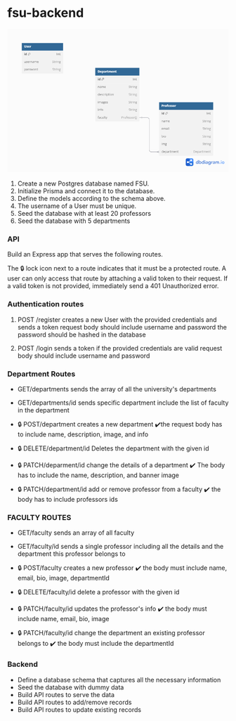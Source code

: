 # fsu-backend

![alt schemaimage](./docs/schema.png)

1. Create a new Postgres database named FSU.
2. Initialize Prisma and connect it to the database.
3. Define the models according to the schema above.
4. The username of a User must be unique.
5. Seed the database with at least 20 professors
6. Seed the database with 5 departments

### API

Build an Express app that serves the following routes.

The 🔒 lock icon next to a route indicates that it must be a protected route. A user can only access that route by attaching a valid token to their request. If a valid token is not provided, immediately send a 401 Unauthorized error.

### Authentication routes

1. POST /register creates a new User with the provided credentials and sends a token
   request body should include username and password
   the password should be hashed in the database

2. POST /login sends a token if the provided credentials are valid
   request body should include username and password

### Department Routes

- GET/departments sends the array of all the university's departments

- GET/departments/id sends specific department include the list of
  faculty in the department

- 🔒 POST/department creates a new department
  ✔️the request body has to include name, description, image, and info

- 🔒 DELETE/department/id Deletes the department with the given id

- 🔒 PATCH/deparment/id change the details of a department
  ✔️ The body has to include the name, description, and banner image

- 🔒 PATCH/department/id add or remove professor from a faculty
  ✔️ the body has to include professors ids

### FACULTY ROUTES

- GET/faculty sends an array of all faculty

- GET/faculty/id sends a single professor including all the details and the department this professor belongs to

- 🔒 POST/faculty creates a new professor
  ✔️ the body must include name, email, bio, image, departmentId

- 🔒 DELETE/faculty/id delete a professor with the given id

- 🔒 PATCH/faculty/id updates the professor's info
  ✔️ the body must include name, email, bio, image

- 🔒 PATCH/faculty/id change the department an existing professor belongs to
  ✔️ the body must include the departmentId

### Backend

- Define a database schema that captures all the necessary information
- Seed the database with dummy data
- Build API routes to serve the data
- Build API routes to add/remove records
- Build API routes to update existing records
